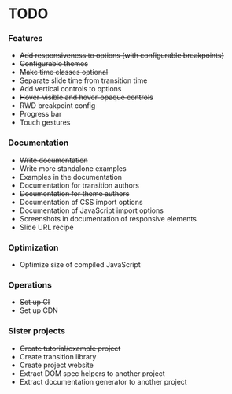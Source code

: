 # TODO

### Features
 * ~~Add responsiveness to options (with configurable breakpoints)~~
 * ~~Configurable themes~~
 * ~~Make time classes optional~~
 * Separate slide time from transition time
 * Add vertical controls to options
 * ~~Hover-visible and hover-opaque controls~~
 * RWD breakpoint config
 * Progress bar
 * Touch gestures

### Documentation
 * ~~Write documentation~~
 * Write more standalone examples
 * Examples in the documentation
 * Documentation for transition authors
 * ~~Documentation for theme authors~~
 * Documentation of CSS import options
 * Documentation of JavaScript import options
 * Screenshots in documentation of responsive elements
 * Slide URL recipe

### Optimization
* Optimize size of compiled JavaScript

### Operations
 * ~~Set up CI~~
 * Set up CDN

### Sister projects
 * ~~Create tutorial/example project~~
 * Create transition library
 * Create project website
 * Extract DOM spec helpers to another project
 * Extract documentation generator to another project
